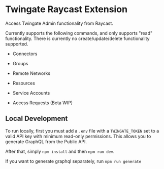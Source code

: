 # Twingate Raycast Extension

Access Twingate Admin functionality from Raycast.

Currently supports the following commands, and only supports "read" functionality. There is currently no create/update/delete functionality supported.

- Connectors
- Groups
- Remote Networks
- Resources
- Service Accounts

- Access Requests (Beta WIP)

## Local Development

To run locally, first you must add a `.env` file with a `TWINGATE_TOKEN` set to a valid API key with minimum read-only permissions. This allows you to generate GraphQL from the Public API.

After that, simply `npm install` and then `npm run dev`.

If you want to generate graphql separately, run `npm run generate`

